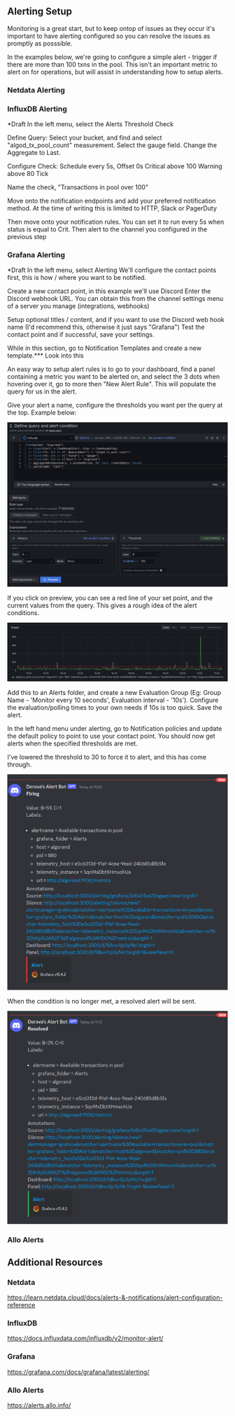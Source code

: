 ## Alerting Setup

Monitoring is a great start, but to keep ontop of issues as they occur it's important to have alerting configured so you can resolve the issues as promptly as posssible.

In the examples below, we're going to configure a simple alert - trigger if there are more than 100 txns in the pool.
This isn't an important metric to alert on for operations, but will assist in understanding how to setup alerts.

### Netdata Alerting

<Guide Here>

### InfluxDB Alerting

*Draft
In the left menu, select the Alerts
Threshold Check

Define Query:
Select your bucket, and find and select "algod_tx_pool_count" measurement. Select the gauge field. Change the Aggregate to Last.

Configure Check:
Schedule every 5s, Offset 0s
Critical above 100
Warning above 80
Tick

Name the check, "Transactions in pool over 100"


Move onto the notification endpoints and add your preferred notification method.
At the time of writing this is limited to HTTP, Slack or PagerDuty


Then move onto your notification rules.
You can set it to run every 5s when status is equal to Crit. Then alert to the channel you configured in the previous step


### Grafana Alerting

*Draft
In the left menu, select Alerting
We'll configure the contact points first, this is how / where you want to be notified.

Create a new contact point, in this example we'll use Discord
Enter the Discord webhook URL. You can obtain this from the channel settings menu of a server you manage (integrations, webhooks)

Setup optional titles / content, and if you want to use the Discord web hook name (I'd recommend this, otherwise it just says "Grafana")
Test the contact point and if successful, save your settings.

While in this section, go to Notification Templates and create a new template.*** Look into this

An easy way to setup alert rules is to go to your dashboard, find a panel containing a metric you want to be alerted on, and select the 3 dots when hovering over it, go to more then "New Alert Rule".
This will populate the query for us in the alert.

Give your alert a name, configure the thresholds you want per the query at the top. Example below:

![Grafana_Example](images/grafana_alert_1.png)

If you click on preview, you can see a red line of your set point, and the current values from the query. This gives a rough idea of the alert conditions.

![Grafana_Preview](images/grafana_alert_preview.png)

Add this to an Alerts folder, and create a new Evaluation Group (Eg: Group Name - 'Monitor every 10 seconds', Evaluation interval - '10s').
Configure the evaluation/polling times to your own needs if 10s is too quick.
Save the alert.

In the left hand menu under alerting, go to Notification policies and update the default policy to point to use your contact point.
You should now get alerts when the specified thresholds are met.

I've lowered the threshold to 30 to force it to alert, and this has come through.

![Grafana_Alert](images/grafana_discord_alert.png)

When the condition is no longer met, a resolved alert will be sent.

![Grafana_Resolved](images/grafana_discord_resolved.png)

### Allo Alerts

<Guide Here>





## Additional Resources

### Netdata
https://learn.netdata.cloud/docs/alerts-&-notifications/alert-configuration-reference

### InfluxDB
https://docs.influxdata.com/influxdb/v2/monitor-alert/

### Grafana
https://grafana.com/docs/grafana/latest/alerting/

### Allo Alerts
https://alerts.allo.info/
